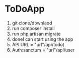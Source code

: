 # ToDoApp

1) git clone/downlaod
2) run composer install
3) run php artisan migrate
4) done! can start using the app
5) API URL = "url"/api/todo)
6) Auth:sanctum = "url"/api/user
